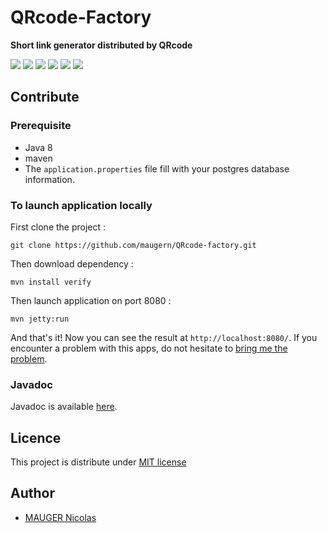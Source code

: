 ﻿QRcode-Factory
==============

**Short link generator distributed by QRcode**

[![][travis img]][travis] [![][circleci img]][circleci] [![][vulnerabilities img]][vulnerabilities] [![][code-climate img]][code-climate] [![][codecov img]][codecov] [![][license img]][license]

## Contribute
### Prerequisite
- Java 8
- maven
- The ``application.properties`` file fill with your postgres database information.

### To launch application locally

First clone the project :
```
git clone https://github.com/maugern/QRcode-factory.git
```

Then download dependency :
```
mvn install verify
```

Then launch application on port 8080 :
```
mvn jetty:run
```
And that's it! Now you can see the result at ```http://localhost:8080/```.
If you encounter a problem with this apps, do not hesitate to [bring me the problem](https://github.com/maugern/QRcode-factory/issues).

### Javadoc
Javadoc is available [here](https://maugern.github.io/QRcode-factory/).

## Licence
This project is distribute under [MIT license](https://opensource.org/licenses/MIT)

## Author
- [MAUGER Nicolas](https://maugern.fr/)

[travis]:https://travis-ci.org/maugern/QRcode-factory
[travis img]:https://travis-ci.org/maugern/QRcode-factory.svg?branch=master
[license]:https://github.com/maugern/QRcode-factory/blob/master/LICENSE
[license img]:https://img.shields.io/github/license/mashape/apistatus.svg?maxAge=2592000
[vulnerabilities]:https://snyk.io/test/github/maugern/qrcode-factory
[vulnerabilities img]:https://snyk.io/test/github/maugern/qrcode-factory/badge.svg
[code-climate]:https://codeclimate.com/github/maugern/QRcode-factory
[code-climate img]:https://codeclimate.com/github/maugern/QRcode-factory/badges/gpa.svg
[codecov]:https://codecov.io/gh/maugern/QRcode-factory
[codecov img]:https://codecov.io/gh/maugern/QRcode-factory/branch/master/graph/badge.svg
[circleci]:https://circleci.com/gh/maugern/QRcode-factory
[circleci img]:https://circleci.com/gh/maugern/QRcode-factory.svg?style=shield&circle-token=:circle-token
